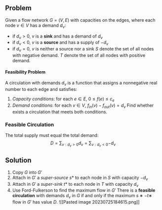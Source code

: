## Problem
Given a flow network $G = (V, E)$ with capacities on the edges, where each node $v ∈ V$ has a demand $d_v$:
- if $d_v > 0$, $v$ is a **sink** and has a demand of $d_v$
- if $d_v < 0$, $v$ is a **source** and has a supply of $−d_v$
- if $d_v = 0$, $v$ is neither a source nor a sink
$S$ denote the set of all nodes with negative demand.
$T$ denote the set of all nodes with positive demand.
#### Feasibility Problem
A circulation with demands $d_v$ is a function that assigns a nonnegative real number to each edge and satisfies:
1. *Capacity conditions*: for each $e∈E$, $0≤f(e)≤c_e$
2. *Demand conditions*: for each $v∈V$, $f_{in}(v)−f_{out}(v)=d_v$
Find whether exists a circulation that meets both conditions.
### Feasible Circulation
The total supply must equal the total demand: $$D=\sum_{v:d_v>0}{d_v}= \sum_{v:d_v<0}{-d_v}$$
## Solution
1. Copy $G$ into $G'$
2. Attach in $G'$ a *super-source* $s*$ to each node in $S$ with capacity $-d_v$
3. Attach in $G'$ a *super-sink* $t*$ to each node in $T$ with capacity $d_v$
4. Use Ford-Fulkerson to find the maximum flow in $G'$
There is a **feasible circulation** with demands $d_v$ in $G$ if and only if the maximum $s∗-t∗$ flow in $G'$ has value $D$.
![[Pasted image 20230725184615.png]]